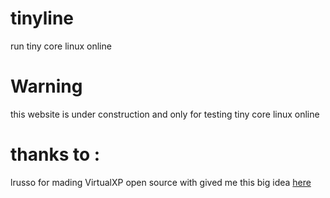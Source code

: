 # tinyline
run tiny core linux online
# Warning
this website is under construction and only for testing tiny core linux online
# thanks to :
lrusso for mading VirtualXP open source with gived me this big idea
<a target="_blank" href="roblox-player:1+launchmode:play+gameinfo:o9bKMZGqpfpnjTitkk0etK-6PyZPyOuXBCTf-ii6qcQrHMJYpM-m981dDXgg4sXAnykDp8saQ4K4EDsPQYSqQlbpRQfAIbIFHtbOhjrqk-b6GbebIXf4yc8q4ElAiArZHHlAZM3Hmq0hwWFOnH9sq4fTLwHMog-TikUKeiTx6EVmSDMMZbzpG8Rm91vTeVCXtwhVXNxvD7eOf41KHZ4OJoaDQj2Lnn5omqeKVpn4Tmc+launchtime:1725445116691+placelauncherurl:127.0.0.1:1" h="ID=SERP,5291.2" style="">here</a>

